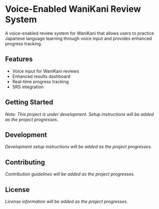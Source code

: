 # Voice-Enabled WaniKani Review System

A voice-enabled review system for WaniKani that allows users to practice Japanese language learning through voice input and provides enhanced progress tracking.

## Features

- Voice input for WaniKani reviews
- Enhanced results dashboard
- Real-time progress tracking
- SRS integration

## Getting Started

*Note: This project is under development. Setup instructions will be added as the project progresses.*

## Development

*Development setup instructions will be added as the project progresses.*

## Contributing

*Contribution guidelines will be added as the project progresses.*

## License

*License information will be added as the project progresses.* 